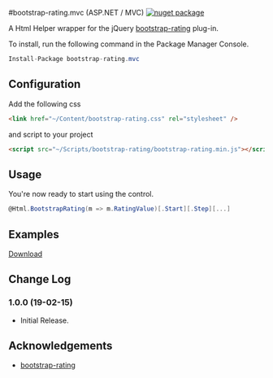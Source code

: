 #bootstrap-rating.mvc (ASP.NET / MVC) [![nuget package](https://img.shields.io/nuget/v/bootstrap-rating.mvc.png?style=flat-square)](https://www.nuget.org/profiles/simonray)

A Html Helper wrapper for the jQuery [bootstrap-rating](https://github.com/dreyescat/bootstrap-rating) plug-in.

To install, run the following command in the Package Manager Console.

```csharp
Install-Package bootstrap-rating.mvc
```

## Configuration
Add the following css

```html
<link href="~/Content/bootstrap-rating.css" rel="stylesheet" />
```

and script to your project
```html
<script src="~/Scripts/bootstrap-rating/bootstrap-rating.min.js"></script>
```
>

## Usage
You're now ready to start using the control.

```csharp
@Html.BootstrapRating(m => m.RatingValue)[.Start][.Step][...]
```

## Examples
[Download](http://github.com/simonray/bootstrap-rating.mvc/zipball/master/)

## Change Log

### 1.0.0 (19-02-15)
- Initial Release.

## Acknowledgements

* [bootstrap-rating](https://github.com/dreyescat/bootstrap-rating/)
